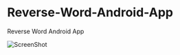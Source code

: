 # Reverse-Word-Android-App
Reverse Word Android App


![ScreenShot](https://raw.github.com/kassemitani/Reverse-Word-Android-App/master/screenshot.png)
